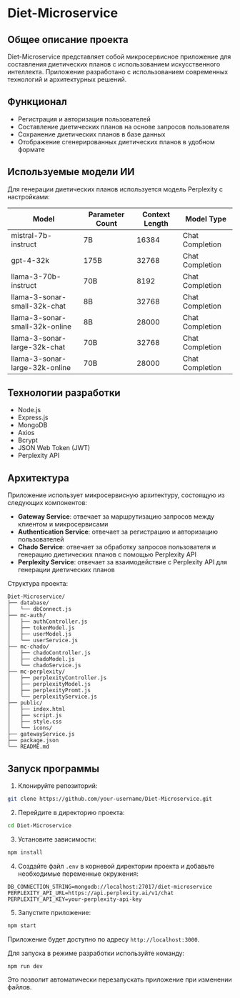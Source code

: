 # Diet-Microservice

## Общее описание проекта

Diet-Microservice представляет собой микросервисное приложение для составления диетических планов с использованием искусственного интеллекта. Приложение разработано с использованием современных технологий и архитектурных решений.

## Функционал

-   Регистрация и авторизация пользователей
-   Составление диетических планов на основе запросов пользователя
-   Сохранение диетических планов в базе данных
-   Отображение сгенерированных диетических планов в удобном формате

## Используемые модели ИИ

Для генерации диетических планов используется модель Perplexity с настройками:

| Model                          | Parameter Count | Context Length | Model Type      |
| ------------------------------ | --------------- | -------------- | --------------- |
| mistral-7b-instruct            | 7B              | 16384          | Chat Completion |
| gpt-4-32k                      | 175B            | 32768          | Chat Completion |
| llama-3-70b-instruct           | 70B             | 8192           | Chat Completion |
| llama-3-sonar-small-32k-chat   | 8B              | 32768          | Chat Completion |
| llama-3-sonar-small-32k-online | 8B              | 28000          | Chat Completion |
| llama-3-sonar-large-32k-chat   | 70B             | 32768          | Chat Completion |
| llama-3-sonar-large-32k-online | 70B             | 28000          | Chat Completion |

## Технологии разработки

-   Node.js
-   Express.js
-   MongoDB
-   Axios
-   Bcrypt
-   JSON Web Token (JWT)
-   Perplexity API

## Архитектура

Приложение использует микросервисную архитектуру, состоящую из следующих компонентов:

-   **Gateway Service**: отвечает за маршрутизацию запросов между клиентом и микросервисами
-   **Authentication Service**: отвечает за регистрацию и авторизацию пользователей
-   **Chado Service**: отвечает за обработку запросов пользователя и генерацию диетических планов с помощью Perplexity API
-   **Perplexity Service**: отвечает за взаимодействие с Perplexity API для генерации диетических планов

Структура проекта:

```
Diet-Microservice/
├── database/
│   └── dbConnect.js
├── mc-auth/
│   ├── authController.js
│   ├── tokenModel.js
│   ├── userModel.js
│   └── userService.js
├── mc-chado/
│   ├── chadoController.js
│   ├── chadoModel.js
│   └── chadoService.js
├── mc-perplexity/
│   ├── perplexityController.js
│   ├── perplexityModel.js
│   ├── perplexityPromt.js
│   └── perplexityService.js
├── public/
│   ├── index.html
│   ├── script.js
│   ├── style.css
│   └── icons/
├── gatewayService.js
├── package.json
└── README.md
```

## Запуск программы

1. Клонируйте репозиторий:

```bash
git clone https://github.com/your-username/Diet-Microservice.git
```

2. Перейдите в директорию проекта:

```bash
cd Diet-Microservice
```

3. Установите зависимости:

```bash
npm install
```

4. Создайте файл `.env` в корневой директории проекта и добавьте необходимые переменные окружения:

```
DB_CONNECTION_STRING=mongodb://localhost:27017/diet-microservice
PERPLEXITY_API_URL=https://api.perplexity.ai/v1/chat
PERPLEXITY_API_KEY=your-perplexity-api-key
```

5. Запустите приложение:

```bash
npm start
```

Приложение будет доступно по адресу `http://localhost:3000`.

Для запуска в режиме разработки используйте команду:

```bash
npm run dev
```

Это позволит автоматически перезапускать приложение при изменении файлов.

